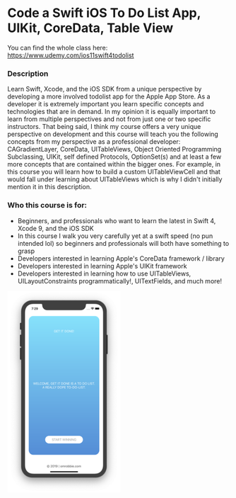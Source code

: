 # Code a Swift iOS To Do List App, UIKit, CoreData, Table View
You can find the whole class here: https://www.udemy.com/ios11swift4todolist

### Description
Learn Swift, Xcode, and the iOS SDK from a unique perspective by developing a more involved todolist app for the Apple App Store. As a developer it is extremely important you learn specific concepts and technologies that are in demand. In my opinion it is equally important to learn from multiple perspectives and not from just one or two specific instructors. That being said, I think my course offers a very unique perspective on development and this course will teach you the following concepts from my perspective as a professional developer: CAGradientLayer, CoreData, UITableViews, Object Oriented Programming Subclassing, UIKit, self defined Protocols, OptionSet(s) and at least a few more concepts that are contained within the bigger ones. For example, in this course you will learn how to build a custom UITableViewCell and that would fall under learning about UITableViews which is why I didn't initially mention it in this description.

### Who this course is for:
* Beginners, and professionals who want to learn the latest in Swift 4, Xcode 9, and the iOS SDK
* In this course I walk you very carefully yet at a swift speed (no pun intended lol) so beginners and professionals will both have something to grasp
* Developers interested in learning Apple's CoreData framework / library
* Developers interested in learning Apple's UIKit framework
* Developers interested in learning how to use UITableViews, UILayoutConstraints programmatically!, UITextFields, and much more!

<img src="https://github.com/omrobbie/udemy-ios-todolist/blob/master/screenshot/preview1.png" width=256/>

